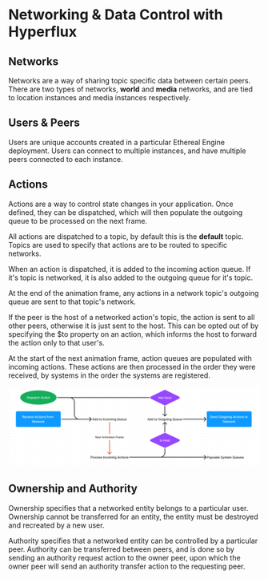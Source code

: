 # Networking & Data Control with Hyperflux

## Networks

Networks are a way of sharing topic specific data between certain peers. There are two types of networks, **world** and **media** networks, and are tied to location instances and media instances respectively.

## Users & Peers

Users are unique accounts created in a particular Ethereal Engine deployment. Users can connect to multiple instances, and have multiple peers connected to each instance.

## Actions

Actions are a way to control state changes in your application. Once defined, they can be dispatched, which will then populate the outgoing queue to be processed on the next frame.

All actions are dispatched to a topic, by default this is the **default** topic. Topics are used to specify that actions are to be routed to specific networks.

When an action is dispatched, it is added to the incoming action queue. If it's topic is networked, it is also added to the outgoing queue for it's topic.

At the end of the animation frame, any actions in a network topic's outgoing queue are sent to that topic's network.

If the peer is the host of a networked action's topic, the action is sent to all other peers, otherwise it is just sent to the host. This can be opted out of by specifying the $to property on an action, which informs the host to forward the action only to that user's.

At the start of the next animation frame, action queues are populated with incoming actions. These actions are then processed in the order they were received, by systems in the order the systems are registered.

![](./images/action-flow.png)

## Ownership and Authority

Ownership specifies that a networked entity belongs to a particular user. Ownership cannot be transferred for an entity, the entity must be destroyed and recreated by a new user. 

Authority specifies that a networked entity can be controlled by a particular peer. Authority can be transferred between peers, and is done so by sending an authority request action to the owner peer, upon which the owner peer will send an authority transfer action to the requesting peer.